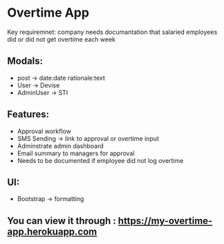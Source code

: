 # Overtime App

Key requiremnet: company needs documantation that salaried employees did or did not get overtime each week 

## Modals:
- post -> date:date  rationale:text
- User -> Devise
- AdminUser -> STI


## Features:
- Approval workflow
- SMS Sending -> link to approval or overtime input
- Adminstrate admin dashboard
- Email summary to managers for approval
- Needs to be documented if employee did not log overtime


## UI:
- Bootstrap -> formatting


## You can view it through : https://my-overtime-app.herokuapp.com